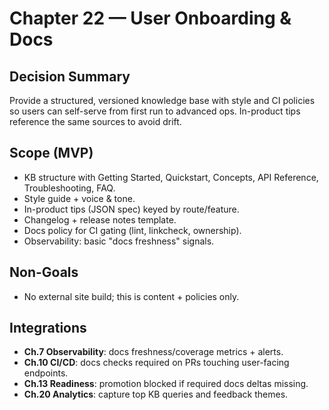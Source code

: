 # Chapter 22 — User Onboarding & Docs

## Decision Summary
Provide a structured, versioned knowledge base with style and CI policies so users can self-serve from first run to advanced ops. In-product tips reference the same sources to avoid drift.

## Scope (MVP)
- KB structure with Getting Started, Quickstart, Concepts, API Reference, Troubleshooting, FAQ.
- Style guide + voice & tone.
- In-product tips (JSON spec) keyed by route/feature.
- Changelog + release notes template.
- Docs policy for CI gating (lint, linkcheck, ownership).
- Observability: basic "docs freshness" signals.

## Non-Goals
- No external site build; this is content + policies only.

## Integrations
- **Ch.7 Observability**: docs freshness/coverage metrics + alerts.
- **Ch.10 CI/CD**: docs checks required on PRs touching user-facing endpoints.
- **Ch.13 Readiness**: promotion blocked if required docs deltas missing.
- **Ch.20 Analytics**: capture top KB queries and feedback themes.
